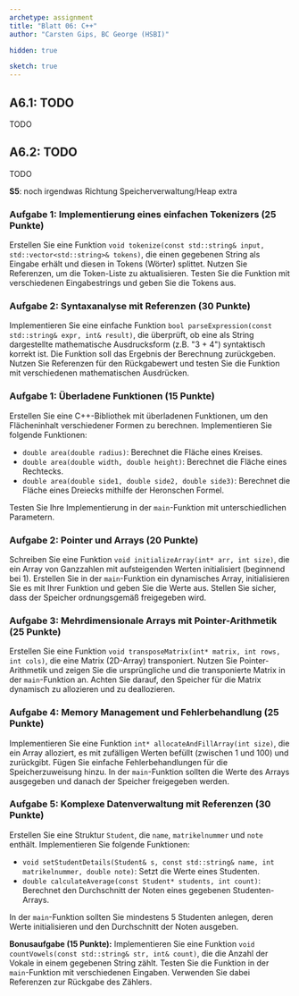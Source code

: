```yaml
---
archetype: assignment
title: "Blatt 06: C++"
author: "Carsten Gips, BC George (HSBI)"

hidden: true

sketch: true
---
```



## A6.1: TODO

TODO


## A6.2: TODO

TODO


**S5**: noch irgendwas Richtung Speicherverwaltung/Heap extra


### Aufgabe 1: Implementierung eines einfachen Tokenizers (25 Punkte)

Erstellen Sie eine Funktion `void tokenize(const std::string& input, std::vector<std::string>& tokens)`, die einen gegebenen String als Eingabe erhält und diesen in Tokens (Wörter) splittet. Nutzen Sie Referenzen, um die Token-Liste zu aktualisieren. Testen Sie die Funktion mit verschiedenen Eingabestrings und geben Sie die Tokens aus.


### Aufgabe 2: Syntaxanalyse mit Referenzen (30 Punkte)

Implementieren Sie eine einfache Funktion `bool parseExpression(const std::string& expr, int& result)`, die überprüft, ob eine als String dargestellte mathematische Ausdrucksform (z.B. "3 + 4") syntaktisch korrekt ist. Die Funktion soll das Ergebnis der Berechnung zurückgeben. Nutzen Sie Referenzen für den Rückgabewert und testen Sie die Funktion mit verschiedenen mathematischen Ausdrücken.




### Aufgabe 1: Überladene Funktionen (15 Punkte)

Erstellen Sie eine C++-Bibliothek mit überladenen Funktionen, um den Flächeninhalt verschiedener Formen zu berechnen. Implementieren Sie folgende Funktionen:

- `double area(double radius)`: Berechnet die Fläche eines Kreises.
- `double area(double width, double height)`: Berechnet die Fläche eines Rechtecks.
- `double area(double side1, double side2, double side3)`: Berechnet die Fläche eines Dreiecks mithilfe der Heronschen Formel.

Testen Sie Ihre Implementierung in der `main`-Funktion mit unterschiedlichen Parametern.


### Aufgabe 2: Pointer und Arrays (20 Punkte)

Schreiben Sie eine Funktion `void initializeArray(int* arr, int size)`, die ein Array von Ganzzahlen mit aufsteigenden Werten initialisiert (beginnend bei 1). Erstellen Sie in der `main`-Funktion ein dynamisches Array, initialisieren Sie es mit Ihrer Funktion und geben Sie die Werte aus. Stellen Sie sicher, dass der Speicher ordnungsgemäß freigegeben wird.


### Aufgabe 3: Mehrdimensionale Arrays mit Pointer-Arithmetik (25 Punkte)

Erstellen Sie eine Funktion `void transposeMatrix(int* matrix, int rows, int cols)`, die eine Matrix (2D-Array) transponiert. Nutzen Sie Pointer-Arithmetik und zeigen Sie die ursprüngliche und die transponierte Matrix in der `main`-Funktion an. Achten Sie darauf, den Speicher für die Matrix dynamisch zu allozieren und zu deallozieren.


### Aufgabe 4: Memory Management und Fehlerbehandlung (25 Punkte)

Implementieren Sie eine Funktion `int* allocateAndFillArray(int size)`, die ein Array alloziert, es mit zufälligen Werten befüllt (zwischen 1 und 100) und zurückgibt. Fügen Sie einfache Fehlerbehandlungen für die Speicherzuweisung hinzu. In der `main`-Funktion sollten die Werte des Arrays ausgegeben und danach der Speicher freigegeben werden.


### Aufgabe 5: Komplexe Datenverwaltung mit Referenzen (30 Punkte)

Erstellen Sie eine Struktur `Student`, die `name`, `matrikelnummer` und `note` enthält. Implementieren Sie folgende Funktionen:

- `void setStudentDetails(Student& s, const std::string& name, int matrikelnummer, double note)`: Setzt die Werte eines Studenten.
- `double calculateAverage(const Student* students, int count)`: Berechnet den Durchschnitt der Noten eines gegebenen Studenten-Arrays.

In der `main`-Funktion sollten Sie mindestens 5 Studenten anlegen, deren Werte initialisieren und den Durchschnitt der Noten ausgeben.

**Bonusaufgabe (15 Punkte):**
Implementieren Sie eine Funktion `void countVowels(const std::string& str, int& count)`, die die Anzahl der Vokale in einem gegebenen String zählt. Testen Sie die Funktion in der `main`-Funktion mit verschiedenen Eingaben. Verwenden Sie dabei Referenzen zur Rückgabe des Zählers.


